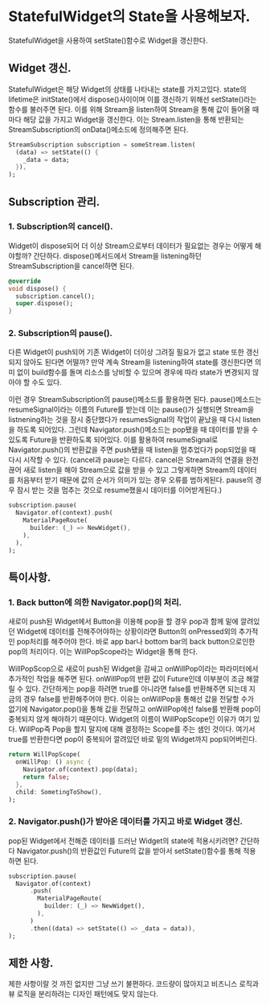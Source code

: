 # StatefulWidget의 State을 사용해보자.

StatefulWidget을 사용하여 setState()함수로 Widget을 갱신한다.



## Widget 갱신.

StatefulWidget은 해당 Widget의 상태를 나타내는 state를 가지고있다. state의 lifetime은 initState()에서 dispose()사이이며 이를 갱신하기 위해선 setState()라는 함수를 불러주면 된다. 이를 위해 Stream을 listen하여 Stream을 통해 값이 들어올 때마다 해당 값을 가지고 Widget을 갱신한다. 이는 Stream.listen을 통해 반환되는 StreamSubscription의 onData()메소드에 정의해주면 된다.

```dart
StreamSubscription subscription = someStream.listen(
  (data) => setState(() {
    _data = data;
  }),
);
```



## Subscription 관리.

### 1. Subscription의 cancel().

Widget이 dispose되어 더 이상 Stream으로부터 데이터가 필요없는 경우는 어떻게 해야할까? 간단하다. dispose()메서드에서 Stream을 listening하던 StreamSubscription을 cancel하면 된다.

```dart
@override
void dispose() {
  subscription.cancel();
  super.dispose();
}
```

### 2. Subscription의 pause().

다른 Widget이 push되어 기존 Widget이 더이상 그려질 필요가 없고 state 또한 갱신되지 않아도 된다면 어떨까? 만약 계속 Stream을 listening하여 state를 갱신한다면 의미 없이 build함수를 돌며 리소스를 낭비할 수 있으며 경우에 따라 state가 변경되지 않아야 할 수도 있다.

이런 경우 StreamSubscription의 pause()메소드를 활용하면 된다. pause()메소드는 resumeSignal이라는 이름의 Future를 받는데 이는 pause()가 실행되면 Stream을 listnening하는 것을 잠시 중단했다가 resumesSignal의 작업이 끝났을 때 다시 listen을 하도록 되어있다. 그런데 Navigator.push()메소드는 pop됐을 때 데이터를 받을 수 있도록 Future<dynamic>을 반환하도록 되어있다. 이를 활용하여 resumeSignal로 Navigator.push()의 반환값을 주면 push됐을 때 listen을 멈추었다가 pop되었을 때 다시 시작할 수 있다. 
(cancel과 pause는 다르다. cancel은 Stream과의 연결을 완전 끊어 새로 listen을 해야 Stream으로 값을 받을 수 있고 그렇게하면 Stream의 데이터를 처음부터 받기 때문에 값의 순서가 의미가 있는 경우 오류를 범하게된다. pause의 경우 잠시 받는 것을 멈추는 것으로 resume했을시 데이터를 이어받게된다.)

```dart
subscription.pause(
  Navigator.of(context).push(
    MaterialPageRoute(
      builder: (_) => NewWidget(),
    ),
  ),
);
```



## 특이사항.

### 1. Back button에 의한 Navigator.pop()의 처리.

새로이 push된 Widget에서 Button을 이용해 pop을 할 경우 pop과 함께 밑에 깔려있던 Widget에 데이터를 전해주어야하는 상황이라면 Button의 onPressed외의 추가적인 pop처리를 해주어야 한다. 바로 app bar나 bottom bar의 back button으로인한 pop의 처리이다. 이는 WillPopScope라는 Widget을 통해 한다.

WillPopScop으로 새로이 push된 Widget을 감싸고 onWillPop이라는 파라미터에서 추가적인 작업을 해주면 된다. onWillPop의 반환 값이 Future<bool>인데 이부분이 조금 해깔릴 수 있다. 간단하게는 pop을 하려면 true를 아니라면 false를 반환해주면 되는데 지금의 경우 false를 반환해주어야 한다. 이유는 onWillPop을 통해선 값을 전달할 수가 없기에 Navigator.pop()을 통해 값을 전달하고 onWillPop에선 false를 반환해 pop이 중복되지 않게 해야하기 때문이다. Widget의 이름이 WillPopScope인 이유가 여기 있다. WillPop즉 Pop을 할지 말지에 대해 결정하는 Scope를 주는 샘인 것이다. 여기서 true를 반환한다면 pop이 중복되어 깔려있던 바로 밑의 Widget까지 pop되어버린다.

```dart
return WillPopScope(
  onWillPop: () async {
    Navigator.of(context).pop(data);
    return false;
  },
  child: SometingToShow(),
);
```

### 2. Navigator.push()가 받아온 데이터를 가지고 바로 Widget 갱신.

pop된 Widget에서 전해준 데이터를 드러난 Widget의 state에 적용시키려면? 간단하다 Navigator.push()의 반환값인 Future의 값을 받아서 setState()함수를 통해 적용하면 된다.

```dart
subscription.pause(
  Navigator.of(context)
      .push(
        MaterialPageRoute(
          builder: (_) => NewWidget(),
        ),
      )
      .then((data) => setState(() => _data = data)),
);
```



## 제한 사항.

제한 사항이랄 것 까진 없지만 그냥 쓰기 불편하다. 코드량이 많아지고 비즈니스 로직과 뷰 로직을 분리하려는 디자인 패턴에도 맞지 않는다.
